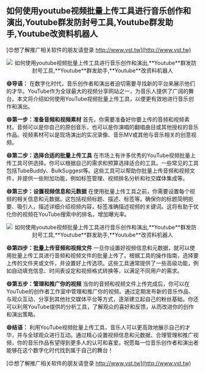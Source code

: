 ## **如何使用youtube视频批量上传工具进行音乐创作和演出,**Youtube**群发防封号工具,**Youtube**群发助手,**Youtube**改资料机器人**

[😍想了解推广相关软件的朋友请登录 http://www.vst.tw](http://www.vst.tw)

 <center><img src="https://vst.tw/MP4/tuiguang/png/5.png" alt="如何使用youtube视频批量上传工具进行音乐创作和演出,**Youtube**群发防封号工具,**Youtube**群发助手,**Youtube**改资料机器人"></center>

**😄导语：**
在数字化时代，音乐创作者和演出者迫切需要寻找新的平台来展示他们的才华。YouTube作为全球最大的视频分享网站之一，为音乐人提供了广阔的舞台。本文将介绍如何使用YouTube视频批量上传工具，以便更有效地进行音乐创作和演出。

**😄第一步：准备音频和视频素材**
首先，你需要准备好你要上传的音频和视频素材。音频可以是你自己的原创音乐，也可以是你演唱的翻唱曲目或其他授权的音乐作品。视频素材可以是现场演出的实况录像、音乐MV或其他与音乐相关的创意视频。

**😄第二步：选择合适的批量上传工具**
在市场上有许多优秀的YouTube视频批量上传工具可供选择。你可以根据自己的需求和预算选择适合的工具。一些常见的工具包括TubeBuddy、BulkSuggest等。这些工具可以帮助你批量上传音频和视频文件，并提供一些附加功能，例如标签管理、视频排名分析和社交媒体集成等。

**😄第三步：设置视频信息和元数据**
在使用批量上传工具之前，你需要设置每个视频的相关信息和元数据。这包括视频标题、描述、标签等。确保你的标题简明扼要、吸引人，描述详细介绍视频内容，标签准确描述视频的关键词。这将有助于优化你的视频在YouTube搜索中的排名，增加曝光率。

 <center><img src="https://vst.tw/MP4/tuiguang/png/0.png" alt="如何使用youtube视频批量上传工具进行音乐创作和演出,**Youtube**群发防封号工具,**Youtube**群发助手,**Youtube**改资料机器人"></center>

**😄第四步：批量上传音频和视频文件**
一旦你设置好视频信息和元数据，就可以使用批量上传工具进行音频和视频文件的批量上传了。根据工具的操作指南，选择要上传的文件夹或文件，并设置好上传选项。这些工具通常提供了一些高级功能，例如自动填充信息、时间表设定和视频格式转换等，以满足不同用户的需求。

**😄第五步：管理和推广你的视频**
当你的音频和视频文件上传完成后，你可以在YouTube的创作者工作室中管理和推广你的视频。通过定期发布新的音乐作品、与观众互动、分享到其他社交媒体平台等方式，逐渐建立起自己的粉丝基础。你还可以利用YouTube提供的分析工具，了解观众的喜好和反馈，从而改进你的创作和演出策略。

**😄结语：**
利用YouTube视频批量上传工具，音乐人可以更高效地展示自己的才华，并与全球观众进行互动。通过精心设置视频信息和元数据、合理管理和推广视频，你的音乐作品有望得到更多人的认可和喜爱。祝愿每一位音乐创作者和演出者能够在这个数字化时代找到属于自己的舞台！

[😍想了解推广相关软件的朋友请登录 http://www.vst.tw](http://www.vst.tw)



